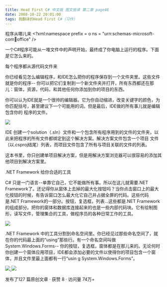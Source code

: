 ```yaml
---
title: Head First C# 中文版 图文皆译 第二章 page46
date: 2008-10-22 20:01:00
tags: 我翻译的Head First C#（习作）
---
```

程序从哪儿来  <?xml:namespace prefix = o ns = "urn:schemas-microsoft-
com:office:office" />

一个C#程序可能从一堆文件中的声明开始，最终成了你电脑上运行的程序。下面是它怎么来的。

每个程序都从源代码文件来

你已经看见怎么编辑程序，和IDE怎么把你的程序保存到一个文件夹里。这些文件就是你的程序--
你可以把它们复制到一个新文件夹并打开，所有东西都还在那儿：窗体，资源，代码，和其他任何你添加到你的项目的东西。

你可以认为IDE就是一个很帅的编辑器。它为你自动缩进，改变关键字的颜色，为你匹配括号，甚至建议下一个可能用的词。但是最后，IDE做的所有事儿就是编辑包含你的
程序的文件。

![](https://p-blog.csdn.net/images/p_blog_csdn_net/cuipengfei1/EntryImages/20081022/%E6%88%AA%E5%9B%BE00633603024940937500.jpg)

IDE  创建一个solution（.sln）文件和一个包含所有程序用到的文件的文件夹，以此来把程序的所有文件都绑定到这个解决方案。解决方案文件包含一个项目
文件（以.csproj结尾）列表，而项目文件包含了所有与项目关联的文件的列表。

这本书里，你只创建单项目解决方案，但是用解决方案浏览器可以很容易的添加其他项目到解决方案里。

.NET Framework  给你合适的工具

C#  只是一门语言--单靠它自己，它不能做所有事。所以在这儿就需要.NET
Framework了。还记得你从窗体上去掉的最大化按钮吗？当你点击窗口上的最大化按钮的时候，有告诉窗口怎么最大化它自己并占据全屏的代码。这些代码是.NET
Framework的一部分。按钮，复选框，列表...这些都是.NET
Framework的组成部分。把你的窗体和数据库连接起来的也是一些内部代码块。它有绘制图形，读写文件，管理集合的工具，做程序员的各种日常工作的工具。

![](https://p-blog.csdn.net/images/p_blog_csdn_net/cuipengfei1/EntryImages/20081022/%E6%88%AA%E5%9B%BE01633603024941406250.jpg)

.NET Framework
中的工具分割到命名空间里。你已经见过那些命名空间了，就在你的代码最上面的“using”那些行。有一个命名空间叫做System.Windows.Forms--
你的按钮，复选框，窗体都是在那儿来的。无论何时你创建一个窗体应用项目，IDE都会添加必要的文件以使得你的项目包含一个窗体，并且文件里最上面都有一行“usin
g System.Windows.Forms”。



[ ![](https://profile.csdnimg.cn/5/2/5/3_cuipengfei1)
![](https://g.csdnimg.cn/static/user-reg-year/1x/11.png)
](https://blog.csdn.net/cuipengfei1)



发布了127 篇原创文章  ·  获赞 8  ·  访问量 74万+

